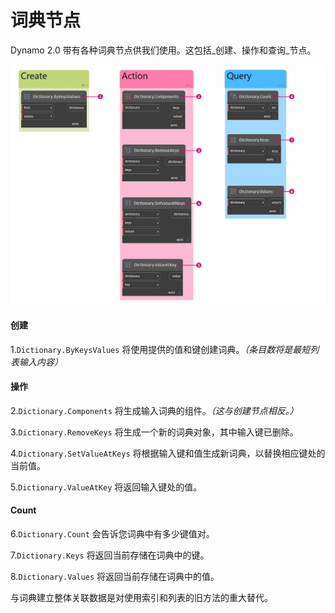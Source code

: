 # 词典节点

Dynamo 2.0 带有各种词典节点供我们使用。这包括_创建、操作和查询_节点。

![](<../images/5-5/2/dictionary nodes - nodes.jpg>)

#### 创建

1.`Dictionary.ByKeysValues` 将使用提供的值和键创建词典。_（条目数将是最短列表输入内容）_

#### 操作

2\.`Dictionary.Components` 将生成输入词典的组件。_（这与创建节点相反。）_

3\.`Dictionary.RemoveKeys` 将生成一个新的词典对象，其中输入键已删除。

4\.`Dictionary.SetValueAtKeys` 将根据输入键和值生成新词典，以替换相应键处的当前值。

5\.`Dictionary.ValueAtKey` 将返回输入键处的值。

#### Count

6\.`Dictionary.Count` 会告诉您词典中有多少键值对。

7\.`Dictionary.Keys` 将返回当前存储在词典中的键。

8\.`Dictionary.Values` 将返回当前存储在词典中的值。

与词典建立整体关联数据是对使用索引和列表的旧方法的重大替代。
